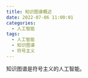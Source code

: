 ```yaml
---
title: 知识图谱概述
date: 2022-07-06 11:00:01
categories:
  - 人工智能
tags:
  - 人工智能
  - 知识图谱
  - 符号主义
---
```


<!-- more -->

知识图谱是符号主义的人工智能。


